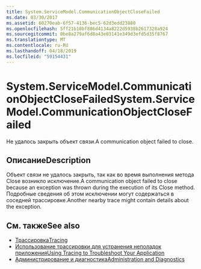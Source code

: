 ```yaml
---
title: System.ServiceModel.CommunicationObjectCloseFailed
ms.date: 03/30/2017
ms.assetid: 60270eab-6f57-4136-bec5-62d3edd23880
ms.openlocfilehash: 5ff21b10bf886d4134a8222d5938b2617328a924
ms.sourcegitcommit: 0be8a279af6d8a43e03141e349d3efd5d35f8767
ms.translationtype: MT
ms.contentlocale: ru-RU
ms.lasthandoff: 04/18/2019
ms.locfileid: "59154431"
---
```

# <a name="systemservicemodelcommunicationobjectclosefailed"></a><span data-ttu-id="854f1-102">System.ServiceModel.CommunicationObjectCloseFailed</span><span class="sxs-lookup"><span data-stu-id="854f1-102">System.ServiceModel.CommunicationObjectCloseFailed</span></span>
<span data-ttu-id="854f1-103">Не удалось закрыть объект связи.</span><span class="sxs-lookup"><span data-stu-id="854f1-103">A communication object failed to close.</span></span>  
  
## <a name="description"></a><span data-ttu-id="854f1-104">Описание</span><span class="sxs-lookup"><span data-stu-id="854f1-104">Description</span></span>  
 <span data-ttu-id="854f1-105">Объект связи не удалось закрыть, так как во время выполнения метода Close возникло исключение.</span><span class="sxs-lookup"><span data-stu-id="854f1-105">A communication object failed to close because an exception was thrown during the execution of its Close method.</span></span> <span data-ttu-id="854f1-106">Подробные сведения об этом исключении могут содержаться в соседней трассировке.</span><span class="sxs-lookup"><span data-stu-id="854f1-106">Another nearby trace might contain details about the exception.</span></span>  
  
## <a name="see-also"></a><span data-ttu-id="854f1-107">См. также</span><span class="sxs-lookup"><span data-stu-id="854f1-107">See also</span></span>

- [<span data-ttu-id="854f1-108">Трассировка</span><span class="sxs-lookup"><span data-stu-id="854f1-108">Tracing</span></span>](../../../../../docs/framework/wcf/diagnostics/tracing/index.md)
- [<span data-ttu-id="854f1-109">Использование трассировки для устранения неполадок приложения</span><span class="sxs-lookup"><span data-stu-id="854f1-109">Using Tracing to Troubleshoot Your Application</span></span>](../../../../../docs/framework/wcf/diagnostics/tracing/using-tracing-to-troubleshoot-your-application.md)
- [<span data-ttu-id="854f1-110">Администрирование и диагностика</span><span class="sxs-lookup"><span data-stu-id="854f1-110">Administration and Diagnostics</span></span>](../../../../../docs/framework/wcf/diagnostics/index.md)
